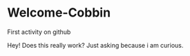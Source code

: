 # Welcome-Cobbin
First activity on github

Hey! Does this really work?
Just asking because i am curious.
